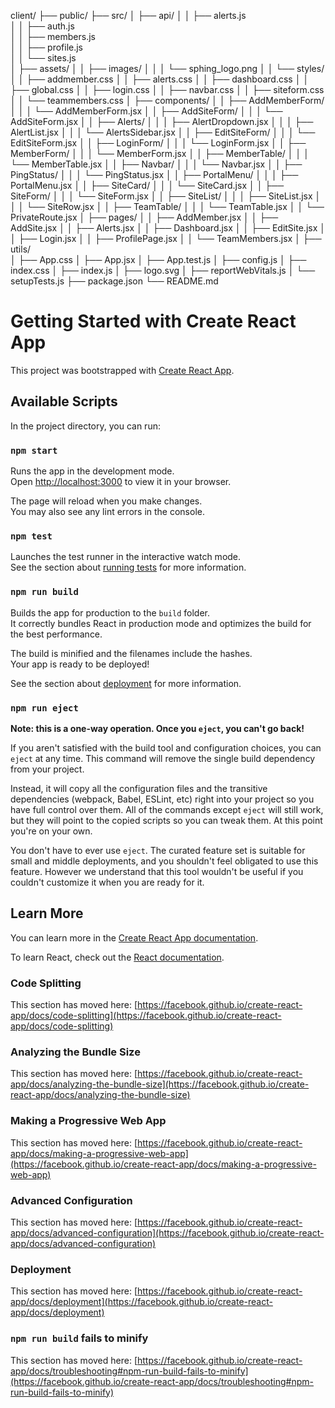 client/
├── public/
├── src/
│   ├── api/
│   │   ├── alerts.js       
│   │   ├── auth.js           
│   │   ├── members.js       
│   │   ├── profile.js        
│   │   └── sites.js         
│   ├── assets/
│   │   ├── images/
│   │   │   └── sphing_logo.png
│   │   └── styles/
│   │       ├── addmember.css
│   │       ├── alerts.css
│   │       ├── dashboard.css
│   │       ├── global.css
│   │       ├── login.css
│   │       ├── navbar.css
│   │       ├── siteform.css
│   │       └── teammembers.css
│   ├── components/
│   │   ├── AddMemberForm/
│   │   │   └── AddMemberForm.jsx
│   │   ├── AddSiteForm/
│   │   │   └── AddSiteForm.jsx
│   │   ├── Alerts/
│   │   │   ├── AlertDropdown.jsx
│   │   │   ├── AlertList.jsx
│   │   │   └── AlertsSidebar.jsx
│   │   ├── EditSiteForm/
│   │   │   └── EditSiteForm.jsx
│   │   ├── LoginForm/
│   │   │   └── LoginForm.jsx
│   │   ├── MemberForm/
│   │   │   └── MemberForm.jsx
│   │   ├── MemberTable/
│   │   │   └── MemberTable.jsx
│   │   ├── Navbar/
│   │   │   └── Navbar.jsx
│   │   ├── PingStatus/
│   │   │   └── PingStatus.jsx
│   │   ├── PortalMenu/
│   │   │   ├── PortalMenu.jsx
│   │   ├── SiteCard/
│   │   │   └── SiteCard.jsx
│   │   ├── SiteForm/
│   │   │   └── SiteForm.jsx
│   │   ├── SiteList/
│   │   │   ├── SiteList.jsx
│   │   │   └── SiteRow.jsx
│   │   ├── TeamTable/
│   │   │   └── TeamTable.jsx
│   │   └── PrivateRoute.jsx
│   ├── pages/
│   │   ├── AddMember.jsx
│   │   ├── AddSite.jsx
│   │   ├── Alerts.jsx
│   │   ├── Dashboard.jsx
│   │   ├── EditSite.jsx
│   │   ├── Login.jsx
│   │   ├── ProfilePage.jsx
│   │   └── TeamMembers.jsx
│   ├── utils/              
│   ├── App.css
│   ├── App.jsx
│   ├── App.test.js
│   ├── config.js
│   ├── index.css
│   ├── index.js
│   ├── logo.svg
│   ├── reportWebVitals.js
│   └── setupTests.js
├── package.json
└── README.md



# Getting Started with Create React App

This project was bootstrapped with [Create React App](https://github.com/facebook/create-react-app).

## Available Scripts

In the project directory, you can run:

### `npm start`

Runs the app in the development mode.\
Open [http://localhost:3000](http://localhost:3000) to view it in your browser.

The page will reload when you make changes.\
You may also see any lint errors in the console.

### `npm test`

Launches the test runner in the interactive watch mode.\
See the section about [running tests](https://facebook.github.io/create-react-app/docs/running-tests) for more information.

### `npm run build`

Builds the app for production to the `build` folder.\
It correctly bundles React in production mode and optimizes the build for the best performance.

The build is minified and the filenames include the hashes.\
Your app is ready to be deployed!

See the section about [deployment](https://facebook.github.io/create-react-app/docs/deployment) for more information.

### `npm run eject`

**Note: this is a one-way operation. Once you `eject`, you can't go back!**

If you aren't satisfied with the build tool and configuration choices, you can `eject` at any time. This command will remove the single build dependency from your project.

Instead, it will copy all the configuration files and the transitive dependencies (webpack, Babel, ESLint, etc) right into your project so you have full control over them. All of the commands except `eject` will still work, but they will point to the copied scripts so you can tweak them. At this point you're on your own.

You don't have to ever use `eject`. The curated feature set is suitable for small and middle deployments, and you shouldn't feel obligated to use this feature. However we understand that this tool wouldn't be useful if you couldn't customize it when you are ready for it.

## Learn More

You can learn more in the [Create React App documentation](https://facebook.github.io/create-react-app/docs/getting-started).

To learn React, check out the [React documentation](https://reactjs.org/).

### Code Splitting

This section has moved here: [https://facebook.github.io/create-react-app/docs/code-splitting](https://facebook.github.io/create-react-app/docs/code-splitting)

### Analyzing the Bundle Size

This section has moved here: [https://facebook.github.io/create-react-app/docs/analyzing-the-bundle-size](https://facebook.github.io/create-react-app/docs/analyzing-the-bundle-size)

### Making a Progressive Web App

This section has moved here: [https://facebook.github.io/create-react-app/docs/making-a-progressive-web-app](https://facebook.github.io/create-react-app/docs/making-a-progressive-web-app)

### Advanced Configuration

This section has moved here: [https://facebook.github.io/create-react-app/docs/advanced-configuration](https://facebook.github.io/create-react-app/docs/advanced-configuration)

### Deployment

This section has moved here: [https://facebook.github.io/create-react-app/docs/deployment](https://facebook.github.io/create-react-app/docs/deployment)

### `npm run build` fails to minify

This section has moved here: [https://facebook.github.io/create-react-app/docs/troubleshooting#npm-run-build-fails-to-minify](https://facebook.github.io/create-react-app/docs/troubleshooting#npm-run-build-fails-to-minify)
